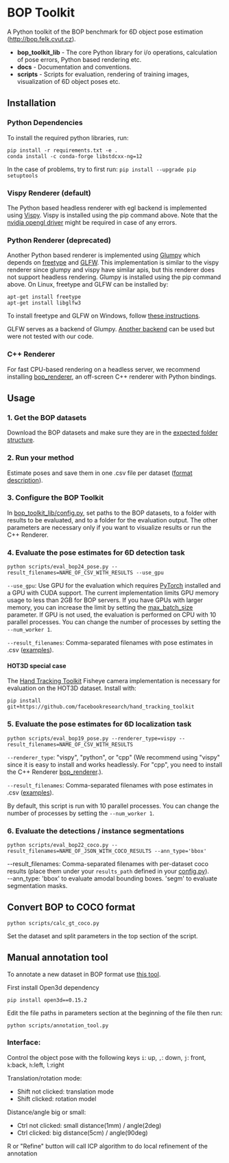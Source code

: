 # BOP Toolkit

A Python toolkit of the BOP benchmark for 6D object pose estimation
(http://bop.felk.cvut.cz).

- **bop_toolkit_lib** - The core Python library for i/o operations, calculation
  of pose errors, Python based rendering etc.
- **docs** - Documentation and conventions.
- **scripts** - Scripts for evaluation, rendering of training images,
  visualization of 6D object poses etc.

## Installation

### Python Dependencies

To install the required python libraries, run:
```
pip install -r requirements.txt -e .
conda install -c conda-forge libstdcxx-ng=12
```

In the case of problems, try to first run: ```pip install --upgrade pip setuptools```

### Vispy Renderer (default)

The Python based headless renderer with egl backend is implemented using [Vispy](https://github.com/vispy/vispy).
Vispy is installed using the pip command above.
Note that the [nvidia opengl driver](https://developer.nvidia.com/opengl-driver) might be required in case of any errors.

### Python Renderer (deprecated)

Another Python based renderer is implemented using
[Glumpy](https://glumpy.github.io/) which depends on
[freetype](https://www.freetype.org/) and [GLFW](https://www.glfw.org/).
This implementation is similar to the vispy renderer since glumpy and vispy have similar apis,
but this renderer does not support headless rendering.
Glumpy is installed using the pip command above. On Linux, freetype and GLFW can
be installed by:

```
apt-get install freetype
apt-get install libglfw3
```

To install freetype and GLFW on Windows, follow [these instructions](https://glumpy.readthedocs.io/en/latest/installation.html#step-by-step-install-for-x64-bit-windows-7-8-and-10).

GLFW serves as a backend of Glumpy. [Another backend](https://glumpy.readthedocs.io/en/latest/api/app-backends.html)
can be used but were not tested with our code.

### C++ Renderer

For fast CPU-based rendering on a headless server, we recommend installing [bop_renderer](https://github.com/thodan/bop_renderer),
an off-screen C++ renderer with Python bindings.

## Usage

### 1. Get the BOP datasets

Download the BOP datasets and make sure they are in the [expected folder structure](https://bop.felk.cvut.cz/datasets/).

### 2. Run your method

Estimate poses and save them in one .csv file per dataset ([format description](https://bop.felk.cvut.cz/challenges/bop-challenge-2020/#howtoparticipate)).

### 3. Configure the BOP Toolkit

In [bop_toolkit_lib/config.py](https://github.com/thodan/bop_toolkit/blob/master/bop_toolkit_lib/config.py), set paths to the BOP datasets, to a folder with results to be evaluated, and to a folder for the evaluation output. The other parameters are necessary only if you want to visualize results or run the C++ Renderer.

### 4. Evaluate the pose estimates for 6D detection task
```
python scripts/eval_bop24_pose.py --result_filenames=NAME_OF_CSV_WITH_RESULTS --use_gpu
```
`--use_gpu`: Use GPU for the evaluation which requires [PyTorch]() installed and a GPU with CUDA support. The current implementation limits GPU memory usage to less than 2GB for BOP servers. If you have GPUs with larger memory, you can increase the limit by setting the [max_batch_size](https://github.com/thodan/bop_toolkit/blob/master/bop_toolkit_lib/pose_error_gpu.py#L9) parameter. If GPU is not used, the evaluation is performed on CPU with 10 parallel processes. You can change the number of processes by setting the `--num_worker 1`.

`--result_filenames`: Comma-separated filenames with pose estimates in .csv ([examples](https://bop.felk.cvut.cz/media/data/bop_sample_results/bop_challenge_2019_sample_results.zip)).

#### HOT3D special case
The [Hand Tracking Toolkit](https://github.com/facebookresearch/hand_tracking_toolkit) Fisheye camera implementation is necessary for evaluation on the HOT3D dataset. Install with:  

`pip install git+https://github.com/facebookresearch/hand_tracking_toolkit`

### 5. Evaluate the pose estimates for 6D localization task
```
python scripts/eval_bop19_pose.py --renderer_type=vispy --result_filenames=NAME_OF_CSV_WITH_RESULTS
```
`--renderer_type`: "vispy", "python", or "cpp" (We recommend using "vispy" since it is easy to install and works headlessly. For "cpp", you need to install the C++ Renderer [bop_renderer](https://github.com/thodan/bop_renderer).).

`--result_filenames`: Comma-separated filenames with pose estimates in .csv ([examples](https://bop.felk.cvut.cz/media/data/bop_sample_results/bop_challenge_2019_sample_results.zip)).

By default, this script is run with 10 parallel processes. You can change the number of processes by setting the `--num_worker 1`.

### 6. Evaluate the detections / instance segmentations
```
python scripts/eval_bop22_coco.py --result_filenames=NAME_OF_JSON_WITH_COCO_RESULTS --ann_type='bbox'
```
--result_filenames: Comma-separated filenames with per-dataset coco results (place them under your `results_path` defined in your [config.py](bop_toolkit_lib/config.py)).  
--ann_type: 'bbox' to evaluate amodal bounding boxes. 'segm' to evaluate segmentation masks.

## Convert BOP to COCO format

```
python scripts/calc_gt_coco.py
```

Set the dataset and split parameters in the top section of the script.

## Manual annotation tool

To annotate a new dataset in BOP format use [this tool](./scripts/annotation_tool.py).

First install Open3d dependency

```
pip install open3d==0.15.2
```

Edit the file paths in parameters section at the beginning of the file then run:

```
python scripts/annotation_tool.py
```

### Interface:

Control the object pose with the following keys
`i`: up, `,`: down, `j`: front, `k`:back, `h`:left, `l`:right

Translation/rotation mode:
- Shift not clicked: translation mode
- Shift clicked: rotation model

Distance/angle big or small:
- Ctrl not clicked: small distance(1mm) / angle(2deg)
- Ctrl clicked: big distance(5cm) / angle(90deg)

R or "Refine" button will call ICP algorithm to do local refinement of the annotation
